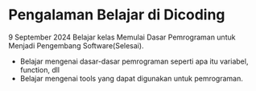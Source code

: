# Pengalaman Belajar di Dicoding

9 September 2024
Belajar kelas Memulai Dasar Pemrograman untuk Menjadi Pengembang Software(Selesai).
* Belajar mengenai dasar-dasar pemrograman seperti apa itu variabel, function, dll
* Belajar mengenai tools yang dapat digunakan untuk pemrograman.
